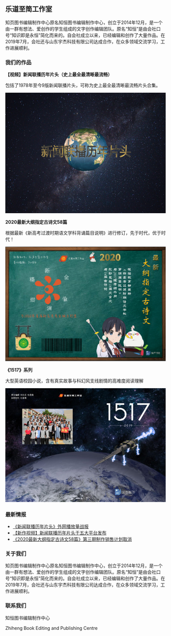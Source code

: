 ## 乐道至简工作室

知页图书编辑制作中心原名知恒图书编辑制作中心，创立于2014年12月，是一个由一群有想法、爱创作的学生组成的文字创作编辑团队。原名“知恒”是由会社口号“知识即是永恒”简化而来的。自会社成立以来，已经编辑和创作了大量作品。在2019年7月，会社还与山东宇杰科技有限公司达成合作，在众多领域交流学习，工作进展顺利。

### 我们的作品

**【视频】新闻联播历年片头（史上最全最清晰最流畅）**

包括了1978年至今9版新闻联播片头，可称为史上最全最清晰最流畅片头合集。

![](images/xinwen.jpg)

**2020最新大纲指定古诗文58篇**

根据最新《新高考过渡时期语文学科背诵篇目说明》进行修订，先于时代，优于时代！

![](images/gushiwen.jpg)

**《1517》系列**

大型英语校园小说，含有真实故事与科幻风支线剧情的高难度阅读理解

![](images/1517.jpg)

### 最新情报

- [《新闻联播历年片头》外网播放量战报](http://wansy2019.web.zhanhi.com/wansy2019/vip_doc/16360909.html)
- [【新作视频】新闻联播历年片头于五大平台发布](http://wansy2019.web.zhanhi.com/wansy2019/vip_doc/16360612.html)
- [《2020最新大纲指定古诗文58篇》第三期制作销售计划取消](http://wansy2019.web.zhanhi.com/wansy2019/vip_doc/15547425.html)

### 关于我们

知页图书编辑制作中心原名知恒图书编辑制作中心，创立于2014年12月，是一个由一群有想法、爱创作的学生组成的文字创作编辑团队。原名“知恒”是由会社口号“知识即是永恒”简化而来的。自会社成立以来，已经编辑和创作了大量作品。在2019年7月，会社还与山东宇杰科技有限公司达成合作，在众多领域交流学习，工作进展顺利。

### 联系我们

知恒图书编辑制作中心

Zhiheng Book Editing and Publishing Centre